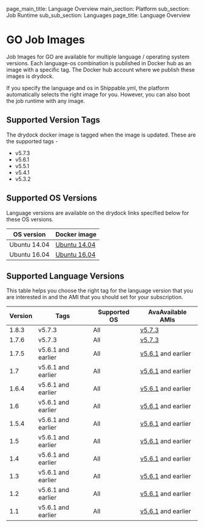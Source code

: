 page_main_title: Language Overview
main_section: Platform
sub_section: Job Runtime
sub_sub_section: Languages
page_title: Language Overview

# GO Job Images

Job Images for GO are available for multiple language / operating system versions. Each language-os combination
is published in Docker hub as an image with a specific tag. The Docker hub account where we publish these images is drydock.

If you specify the language and os in Shippable.yml, the platform automatically selects the right image for you. However,
you can also boot the job runtime with any image.

## Supported Version Tags
The drydock docker image is tagged when the image is updated. These are the supported tags -

* v5.7.3                
* v5.6.1                
* v5.5.1                
* v5.4.1                
* v5.3.2                

## Supported OS Versions
Language versions are available on the drydock links specified below for these OS versions.

|OS version| Docker image |
|--------------------|-----------------------|
|Ubuntu 14.04|[Ubuntu 14.04](https://hub.docker.com/r/drydock/u14golall)|
|Ubuntu 16.04|[Ubuntu 16.04](https://hub.docker.com/r/drydock/u16golall)|

## Supported Language Versions
This table helps you choose the right tag for the language version that you are interested in and the
AMI that you should set for your subscription.

| Version  |  Tags    | Supported OS| AvaAvailable AMIs|  
|----------|---------|-----------|---------------------|
|1.8.3   |   v5.7.3     | All | [v5.7.3](/platform/machine-image-v573)   |
|1.7.6   |   v5.7.3    |  All | [v5.7.3](/platform/machine-image-v573)  |
|1.7.5   |  v5.6.1 and earlier |  All | [v5.6.1](/platform/machine-image-v561) and earlier |
|1.7     |  v5.6.1 and earlier |  All | [v5.6.1](/platform/machine-image-v561) and earlier |
|1.6.4   |  v5.6.1 and earlier |  All | [v5.6.1](/platform/machine-image-v561) and earlier |
|1.6     |  v5.6.1 and earlier |  All | [v5.6.1](/platform/machine-image-v561) and earlier |  
|1.5.4   |  v5.6.1 and earlier |  All | [v5.6.1](/platform/machine-image-v561) and earlier | 
|1.5     |  v5.6.1 and earlier |  All | [v5.6.1](/platform/machine-image-v561) and earlier |
|1.4     |  v5.6.1 and earlier |  All | [v5.6.1](/platform/machine-image-v561) and earlier |
|1.3     |  v5.6.1 and earlier |  All | [v5.6.1](/platform/machine-image-v561) and earlier |
|1.2     |  v5.6.1 and earlier |  All | [v5.6.1](/platform/machine-image-v561) and earlier |    
|1.1     |  v5.6.1 and earlier |  All | [v5.6.1](/platform/machine-image-v561) and earlier | 
